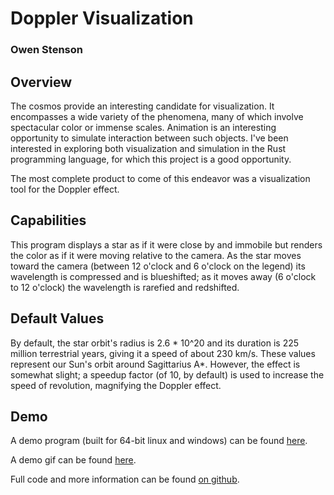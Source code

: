 # Doppler Visualization

### Owen Stenson

## Overview 

The cosmos provide an interesting candidate for visualization. It encompasses a wide variety of the phenomena, many of which involve spectacular color or immense scales. Animation is an interesting opportunity to simulate interaction between such objects. I've been interested in exploring both visualization and simulation in the Rust programming language, for which this project is a good opportunity.

The most complete product to come of this endeavor was a visualization tool for the Doppler effect.

## Capabilities

This program displays a star as if it were close by and immobile but renders the color as if it were moving relative to the camera. As the star moves toward the camera (between 12 o'clock and 6 o'clock on the legend) its wavelength is compressed and is blueshifted; as it moves away (6 o'clock to 12 o'clock) the wavelength is rarefied and redshifted.

## Default Values

By default, the star orbit's radius is 2.6 * 10^20 and its duration is 225 million terrestrial years, giving it a speed of about 230 km/s. These values represent our Sun's orbit around Sagittarius A*. However, the effect is somewhat slight; a speedup factor (of 10, by default) is used to increase the speed of revolution, magnifying the Doppler effect. 

## Demo

A demo program (built for 64-bit linux and windows) can be found [here](https://github.com/stensonowen/sgc_visualization/raw/master/binaries.zip).

A demo gif can be found [here](https://raw.githubusercontent.com/stensonowen/sgc_visualization/master/doppler/default.gif).

Full code and more information can be found [on github](https://github.com/stensonowen/sgc_visualization).
